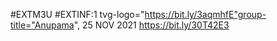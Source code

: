 #EXTM3U
#EXTINF:1 tvg-logo="https://bit.ly/3aqmhfE"group-title="Anupama", 25 NOV 2021
https://bit.ly/30T42E3

